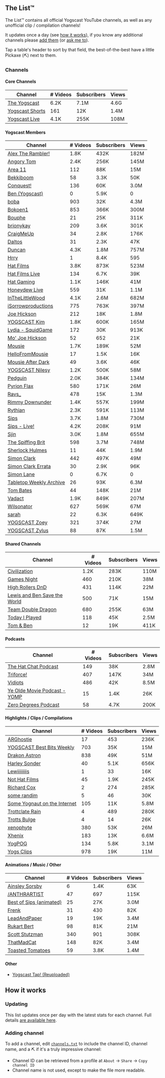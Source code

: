 ## The List™️

The List™️ contains all official Yogscast YouTube channels, as well as any unofficial clip / compilation channels!

It updates once a day (see [how it works](#how-it-works)), if you know any additional channels please [add them](#adding-channel) (or [ask me to](mailto:jake@jakelee.co.uk)). 

Tap a table's header to sort by that field, the best-of-the-best have a little Pickaxe (⛏️) next to them.

### Channels

#### Core Channels

| Channel | # Videos | Subscribers | Views |
| --- | --- | --- | --- |
| [The Yogscast](https://youtube.com/@yogscast) | 6.2K | 7.1M | 4.6G |
| [Yogscast Shorts](https://youtube.com/@yogscastshorts) | 161 | 12K | 1.4M |
| [Yogscast Live](https://youtube.com/@yogslive) | 4.1K | 255K | 108M |

#### Yogscast Members

| Channel | # Videos | Subscribers | Views |
| --- | --- | --- | --- |
| [Alex The Rambler!](https://youtube.com/@alextherambler) | 1.8K | 432K | 182M |
| [Angory Tom](https://youtube.com/@angorytom) | 2.4K | 256K | 145M |
| [Area 11](https://youtube.com/@area11band) | 112 | 88K | 15M |
| [Bekkiboom](https://youtube.com/@bekkibooom) | 58 | 3.3K | 50K |
| [Conquest!](https://youtube.com/@conquest) | 136 | 60K | 3.0M |
| [Ben (Yogscast)](https://youtube.com/@benyogscast6594) | 0 | 5.9K | 0 |
| [boba](https://youtube.com/@boba69) | 903 | 32K | 4.3M |
| [Bokoen1](https://youtube.com/@bokoen1) | 853 | 366K | 300M |
| [Bouphe](https://youtube.com/@bouphe) | 21 | 25K | 311K |
| [brionykay](https://youtube.com/@brionykay_) | 209 | 3.6K | 301K |
| [CraigMeUp](https://youtube.com/@craigmeup) | 34 | 2.8K | 176K |
| [Daltos](https://youtube.com/@daltos) | 31 | 2.3K | 47K |
| [Duncan](https://youtube.com/@duncan) | 4.3K | 1.8M | 757M |
| [Hrry](https://youtube.com/@hrrybrry) | 1 | 8.4K | 595 |
| [Hat Films](https://youtube.com/@hatfilms) | 3.8K | 873K | 523M |
| [Hat Films Live](https://youtube.com/@hatfilmslive) | 134 | 6.7K | 39K |
| [Hat Gaming](https://youtube.com/@hatfilmsgaming) | 1.1K | 146K | 41M |
| [Honeydew Live](https://youtube.com/@honeydewlive) | 559 | 31K | 1.1M |
| [InTheLittleWood](https://youtube.com/@inthelittlewood) | 4.1K | 2.6M | 682M |
| [iSorrowproductions](https://youtube.com/@isorrowproductions) | 775 | 763K | 397M |
| [Joe Hickson](https://youtube.com/@joehickson) | 212 | 18K | 1.8M |
| [YOGSCAST Kim](https://youtube.com/@yogscastkim) | 1.8K | 600K | 165M |
| [Lydia - SquidGame](https://youtube.com/@squidgame) | 172 | 30K | 913K |
| [Mo' Joe Hickson](https://youtube.com/@mojoehickson) | 52 | 652 | 21K |
| [Mousie](https://youtube.com/@mousie) | 1.7K | 189K | 52M |
| [HelloFromMousie](https://youtube.com/@hellofrommousie6376) | 17 | 1.5K | 16K |
| [Mousie After Dark](https://youtube.com/@mousieafterdark) | 49 | 3.6K | 46K |
| [YOGSCAST Nilesy](https://youtube.com/@nilesy) | 1.2K | 500K | 58M |
| [Pedguin](https://youtube.com/@pedguin) | 2.0K | 384K | 134M |
| [Pyrion Flax](https://youtube.com/@tedhimself) | 580 | 171K | 26M |
| [Ravs_](https://youtube.com/@ravs_) | 478 | 15K | 1.3M |
| [Rimmy Downunder](https://youtube.com/@rimmydownunder) | 1.4K | 557K | 199M |
| [Rythian](https://youtube.com/@rythian) | 2.3K | 591K | 113M |
| [Sips](https://youtube.com/@sips) | 3.7K | 1.8M | 730M |
| [Sips - Live!](https://youtube.com/@sipslive) | 4.2K | 208K | 91M |
| [Sjin](https://youtube.com/@sjin) | 3.0K | 1.8M | 655M |
| [The Spiffing Brit](https://youtube.com/@thespiffingbrit) | 598 | 3.7M | 748M |
| [Sherlock Hulmes](https://youtube.com/@sherlockhulmesdm) | 11 | 44K | 1.9M |
| [Simon Clark](https://youtube.com/@simonclark) | 442 | 497K | 49M |
| [Simon Clark Errata](https://youtube.com/@simonclarkerrata) | 30 | 2.9K | 96K |
| [Simon Lane](https://youtube.com/@simonlane203) | 0 | 6.7K | 0 |
| [Tabletop Weekly Archive](https://youtube.com/@sherlockhulmes) | 26 | 93K | 6.3M |
| [Tom Bates](https://youtube.com/@tombates) | 44 | 148K | 21M |
| [Vadact](https://youtube.com/@vadact) | 1.9K | 849K | 207M |
| [Wilsonator](https://youtube.com/@wilsonator) | 627 | 569K | 67M |
| [sarah](https://youtube.com/@yogtok) | 22 | 6.3K | 649K |
| [YOGSCAST Zoey](https://youtube.com/@zoey) | 321 | 374K | 27M |
| [YOGSCAST Zylus](https://youtube.com/@zylus) | 88 | 87K | 1.5M |

#### Shared Channels

| Channel | # Videos | Subscribers | Views |
| --- | --- | --- | --- |
| [Civilization](https://youtube.com/@yogsciv) | 1.2K | 283K | 110M |
| [Games Night](https://youtube.com/@gamesnight) | 460 | 210K | 38M |
| [High Rollers DnD](https://youtube.com/@highrollersdnd) | 431 | 114K | 22M |
| [Lewis and Ben Save the World](https://youtube.com/@lewisandben) | 500 | 71K | 15M |
| [Team Double Dragon](https://youtube.com/@doubledragon) | 680 | 255K | 63M |
| [Today I Played](https://youtube.com/@tip_) | 118 | 45K | 2.5M |
| [Tom & Ben](https://youtube.com/@tomben8737) | 12 | 19K | 411K |

#### Podcasts

| Channel | # Videos | Subscribers | Views |
| --- | --- | --- | --- |
| [The Hat Chat Podcast](https://youtube.com/@hatchat) | 149 | 38K | 2.8M |
| [Triforce!](https://youtube.com/@yogpod) | 407 | 147K | 34M |
| [Vidiots](https://youtube.com/@vidiotsofficial) | 486 | 42K | 8.5M |
| [Ye Olde Movie Podcast - YOMP](https://youtube.com/@yompcast) | 15 | 1.4K | 26K |
| [Zero Degrees Podcast](https://youtube.com/@zerodegreespodcast) | 58 | 4.7K | 200K |

#### Highlights / Clips / Compilations

| Channel | # Videos | Subscribers | Views |
| --- | --- | --- | --- |
| [ARGhostie](https://youtube.com/@arghostie) | 17 | 453 | 236K |
| [YOGSCAST Best Bits Weekly](https://youtube.com/@yogscastbestbitsweekly) | 703 | 35K | 15M |
| [Drakon Astron](https://youtube.com/@drakonastron) | 838 | 49K | 51M |
| [Harley Sonder](https://youtube.com/@harleysonder4341) | 40 | 5.1K | 656K |
| [Lewiiiiiiiis](https://youtube.com/@lewiiiiiiiis) | 1 | 33 | 16K |
| [Not Hat Films](https://youtube.com/@nothatfilms) | 45 | 1.9K | 245K |
| [Richard Cox](https://youtube.com/@richardcoxers) | 2 | 274 | 285K |
| [some randim](https://youtube.com/@somerandim7280) | 5 | 46 | 30K |
| [Some Yognaut on the Internet](https://youtube.com/@someyognautontheinternet3680) | 105 | 11K | 5.8M |
| [Trottclate Rain](https://youtube.com/@trottclaterain4996) | 4 | 489 | 280K |
| [Trotts Bulge](https://youtube.com/@trottsbulge2726) | 4 | 14 | 26K |
| [xenophyte](https://youtube.com/@xenophyte) | 380 | 53K | 26M |
| [Xhenix](https://youtube.com/@xhenix) | 183 | 13K | 6.6M |
| [YogPOG](https://youtube.com/@yogpog) | 134 | 5.8K | 3.1M |
| [Yogs Clips](https://youtube.com/@yogsclips) | 978 | 19K | 11M |

#### Animations / Music / Other

| Channel | # Videos | Subscribers | Views |
| --- | --- | --- | --- |
| [Ainsley Sorsby](https://youtube.com/@ainsleysorsby) | 6 | 1.4K | 63K |
| [/ANTHRARTIST](https://youtube.com/@xxmindlessartistxx) | 47 | 697 | 115K |
| [Best of Sips (animated)](https://youtube.com/@bestofanimated) | 25 | 27K | 3.0M |
| [Frenk](https://youtube.com/@thefrenkenator) | 31 | 430 | 82K |
| [LeadAndPaper](https://youtube.com/@leadandpaper) | 19 | 19K | 3.4M |
| [Rukart Bert](https://youtube.com/@rukartbert) | 98 | 81K | 21M |
| [Scott Stutzman](https://youtube.com/@scottstutzmanlagoon) | 340 | 901 | 308K |
| [ThatMadCat](https://youtube.com/@thatmadcat) | 148 | 82K | 3.4M |
| [Toasted Tomatoes](https://youtube.com/@toastedtomatoes) | 59 | 3.8K | 1.4M |

#### Other

* [Yogscast Tap! (Reuploaded)](https://www.youtube.com/playlist?list=PLB7S86ipiFbpusTl_-Dui0_Er3zmShEAU)

## How it works

### Updating

This list updates once per day with the latest stats for each channel. Full details [are available here](https://blog.jakelee.co.uk/fetching-youtube-metadata-in-github-actions-and-persisting/).

### Adding channel

To add a channel, edit [`channels.txt`](https://github.com/JakeSteam/Yogscast/blob/main/automation/channels.txt) to include the channel ID, channel name, and a ⛏️ if it's a truly impressive channel:
* Channel ID can be retrieved from a profile at `About` -> `Share` -> `Copy channel ID`
* Channel name is not used, except to make the file more readable.

<script src="/js/tablesort.js"></script>
